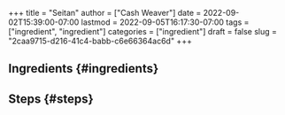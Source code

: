 +++
title = "Seitan"
author = ["Cash Weaver"]
date = 2022-09-02T15:39:00-07:00
lastmod = 2022-09-05T16:17:30-07:00
tags = ["ingredient", "ingredient"]
categories = ["ingredient"]
draft = false
slug = "2caa9715-d216-41c4-babb-c6e66364ac6d"
+++

## Ingredients {#ingredients}


## Steps {#steps}
